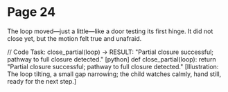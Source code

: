 # Page 24

The loop moved—just a little—like a door testing its first hinge.
It did not close yet, but the motion felt true and unafraid.

// Code Task: close_partial(loop) → RESULT: "Partial closure successful; pathway to full closure detected."
[python]
def close_partial(loop):
    return "Partial closure successful; pathway to full closure detected."
[Illustration: The loop tilting, a small gap narrowing; the child watches calmly, hand still, ready for the next step.]
